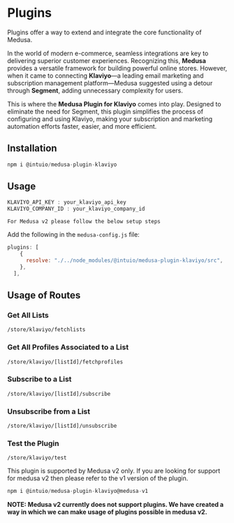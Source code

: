 
# Plugins

Plugins offer a way to extend and integrate the core functionality of Medusa.

In the world of modern e-commerce, seamless integrations are key to delivering superior customer experiences. Recognizing this, **Medusa** provides a versatile framework for building powerful online stores. However, when it came to connecting **Klaviyo**—a leading email marketing and subscription management platform—Medusa suggested using a detour through **Segment**, adding unnecessary complexity for users.

This is where the **Medusa Plugin for Klaviyo** comes into play. Designed to eliminate the need for Segment, this plugin simplifies the process of configuring and using Klaviyo, making your subscription and marketing automation efforts faster, easier, and more efficient.

## Installation
```javascript
npm i @intuio/medusa-plugin-klaviyo
```

## Usage

```javascript
KLAVIYO_API_KEY : your_klaviyo_api_key
KLAVIYO_COMPANY_ID : your_klaviyo_company_id
```

```plaintext
For Medusa v2 please follow the below setup steps
```

Add the following in the `medusa-config.js` file:

```javascript
plugins: [
    {
      resolve: "./../node_modules/@intuio/medusa-plugin-klaviyo/src",
    },
  ],
```

## Usage of Routes

### Get All Lists
```plaintext
/store/klaviyo/fetchlists
```

### Get All Profiles Associated to a List
```plaintext
/store/klaviyo/[listId]/fetchprofiles
```

### Subscribe to a List
```plaintext
/store/klaviyo/[listId]/subscribe
```

### Unsubscribe from a List
```plaintext
/store/klaviyo/[listId]/unsubscribe
```

### Test the Plugin
```plaintext
/store/klaviyo/test
```

This plugin is supported by Medusa v2 only. If you are looking for support for medusa v2 then please refer to the v1 version of the plugin. 

```javascript
npm i @intuio/medusa-plugin-klaviyo@medusa-v1
```

**NOTE: Medusa v2 currently does not support plugins. We have created a way in which we can make usage of plugins possible in medusa v2.**
